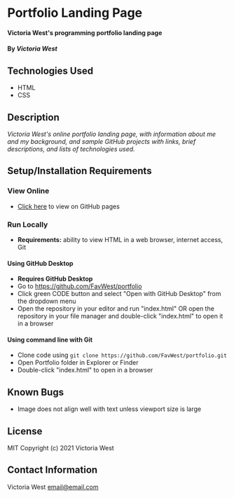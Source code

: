 # Portfolio Landing Page

#### Victoria West's programming portfolio landing page

#### By _**Victoria West**_

## Technologies Used
* HTML
* CSS

## Description
_Victoria West's online portfolio landing page, with information about me and my background, and sample GitHub projects with links, brief descriptions, and lists of technologies used._

## Setup/Installation Requirements
### View Online
* [Click here](https://favwest.github.io/portfolio) to view on GitHub pages
### Run Locally
* **Requirements:** ability to view HTML in a web browser, internet access, Git
#### Using GitHub Desktop
* **Requires GitHub Desktop**
* Go to https://github.com/FavWest/portfolio
* Click green CODE button and select "Open with GitHub Desktop" from the dropdown menu
* Open the repository in your editor and run "index.html" OR open the repository in your file manager and double-click "index.html" to open it in a browser
#### Using command line with Git
* Clone code using `git clone https://github.com/FavWest/portfolio.git`
* Open Portfolio folder in Explorer or Finder
* Double-click "index.html" to open in a browser
## Known Bugs
* Image does not align well with text unless viewport size is large
## License
MIT
Copyright (c) 2021 Victoria West
## Contact Information
Victoria West email@email.com